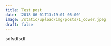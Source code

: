 ```yaml
---
title: Test post
date: '2018-06-01T13:19:01-05:00'
image: /static/upload/img/posts/1_cover.jpeg
draft: false
---
```

sdfsdfsdf
